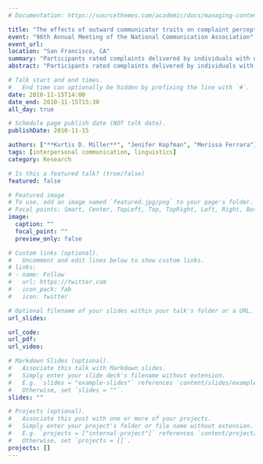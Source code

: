 ```yaml
---
# Documentation: https://sourcethemes.com/academic/docs/managing-content/

title: "The effects of outward communicator traits on complaint perception"
event: "96th Annual Meeting of the National Communication Association"
event_url:
location: "San Francisco, CA"
summary: "Participants rated complaints delivered by individuals with differing gender and racial/ethnic traits in terms of severity/seriousness, interest, and fairness. Gender of complainer had no effect on any perceptions, but race/ethnicity of complainer produced significant effects in all three areas. Unexpectedly, complaints were rated more severe/serious, interesting, and fair when delivered by minorities compared to white individuals. Post hoc findings revealed that female respondents rated complaints higher in severity, interest, and fairness than males."
abstract: "Participants rated complaints delivered by individuals with differing gender and racial/ethnic traits in terms of severity/seriousness, interest, and fairness. Gender of complainer had no effect on any perceptions, but race/ethnicity of complainer produced significant effects in all three areas. Unexpectedly, complaints were rated more severe/serious, interesting, and fair when delivered by minorities compared to white individuals. Post hoc findings revealed that female respondents rated complaints higher in severity, interest, and fairness than males."

# Talk start and end times.
#   End time can optionally be hidden by prefixing the line with `#`.
date: 2010-11-15T14:00
date_end: 2010-11-15T15:30
all_day: true

# Schedule page publish date (NOT talk date).
publishDate: 2010-11-15

authors: ["**Kurtis D. Miller**", "Jenifer Kopfman", "Merissa Ferrara"]
tags: [interpersonal communication, linguistics]
category: Research

# Is this a featured talk? (true/false)
featured: false

# Featured image
# To use, add an image named `featured.jpg/png` to your page's folder. 
# Focal points: Smart, Center, TopLeft, Top, TopRight, Left, Right, BottomLeft, Bottom, BottomRight.
image:
  caption: ""
  focal_point: ""
  preview_only: false

# Custom links (optional).
#   Uncomment and edit lines below to show custom links.
# links:
# - name: Follow
#   url: https://twitter.com
#   icon_pack: fab
#   icon: twitter

# Optional filename of your slides within your talk's folder or a URL.
url_slides:

url_code:
url_pdf:
url_video:

# Markdown Slides (optional).
#   Associate this talk with Markdown slides.
#   Simply enter your slide deck's filename without extension.
#   E.g. `slides = "example-slides"` references `content/slides/example-slides.md`.
#   Otherwise, set `slides = ""`.
slides: ""

# Projects (optional).
#   Associate this post with one or more of your projects.
#   Simply enter your project's folder or file name without extension.
#   E.g. `projects = ["internal-project"]` references `content/project/deep-learning/index.md`.
#   Otherwise, set `projects = []`.
projects: []
---
```

